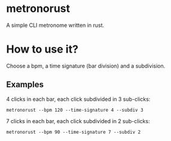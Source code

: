 # metronorust
A simple CLI metronome written in rust.

# How to use it?
Choose a bpm, a time signature (bar division) and a subdivision.

## Examples

4 clicks in each bar, each click subdivided in 3 sub-clicks:

    metronorust --bpm 120 --time-signature 4 --subdiv 3

7 clicks in each bar, each click subdivided in 2 sub-clicks:

    metronorust --bpm 90 --time-signature 7 --subdiv 2